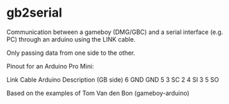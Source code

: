 gb2serial
=========

Communication between a gameboy (DMG/GBC) and a serial interface (e.g. PC)
through an arduino using the LINK cable.

Only passing data from one side to the other.

Pinout for an Arduino Pro Mini:

Link Cable     Arduino      Description (GB side)
6              GND          GND
5              3            SC
2              4            SI
3              5            SO



Based on the examples of Tom Van den Bon (gameboy-arduino)

